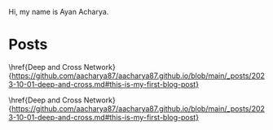 Hi, my name is Ayan Acharya.

# Posts

\href{Deep and Cross Network}{https://github.com/aacharya87/aacharya87.github.io/blob/main/_posts/2023-10-01-deep-and-cross.md#this-is-my-first-blog-post}

\href{Deep and Cross Network}{https://github.com/aacharya87/aacharya87.github.io/blob/main/_posts/2023-10-01-deep-and-cross.md#this-is-my-first-blog-post}
